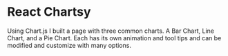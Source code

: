 # React Chartsy

Using Chart.js I built a page with three common charts. A Bar Chart,
Line Chart, and a Pie Chart.
Each has its own animation and tool tips and can be modified and 
customize with many options.
